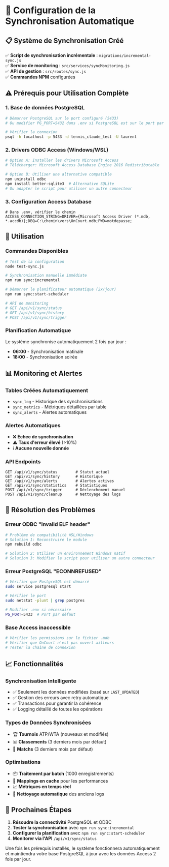 # 🔄 Configuration de la Synchronisation Automatique

## 📋 Système de Synchronisation Créé

✅ **Script de synchronisation incrémentale** : `migrations/incremental-sync.js`  
✅ **Service de monitoring** : `src/services/syncMonitoring.js`  
✅ **API de gestion** : `src/routes/sync.js`  
✅ **Commandes NPM** configurées  

## ⚠️ Prérequis pour Utilisation Complète

### 1. Base de données PostgreSQL
```bash
# Démarrer PostgreSQL sur le port configuré (5433)
# Ou modifier PG_PORT=5432 dans .env si PostgreSQL est sur le port par défaut

# Vérifier la connexion
psql -h localhost -p 5433 -d tennis_claude_test -U laurent
```

### 2. Drivers ODBC Access (Windows/WSL)
```bash
# Option A: Installer les drivers Microsoft Access
# Télécharger: Microsoft Access Database Engine 2016 Redistributable

# Option B: Utiliser une alternative compatible
npm uninstall odbc
npm install better-sqlite3  # Alternative SQLite
# Ou adapter le script pour utiliser un autre connecteur
```

### 3. Configuration Access Database
```env
# Dans .env, vérifier le chemin
ACCESS_CONNECTION_STRING=DRIVER={Microsoft Access Driver (*.mdb, *.accdb)};DBQ=C:\chemin\vers\OnCourt.mdb;PWD=motdepasse;
```

## 🚀 Utilisation

### Commandes Disponibles
```bash
# Test de la configuration
node test-sync.js

# Synchronisation manuelle immédiate
npm run sync:incremental

# Démarrer le planificateur automatique (2x/jour)
npm run sync:start-scheduler

# API de monitoring
# GET /api/v1/sync/status
# GET /api/v1/sync/history
# POST /api/v1/sync/trigger
```

### Planification Automatique
Le système synchronise automatiquement 2 fois par jour :
- **06:00** - Synchronisation matinale
- **18:00** - Synchronisation soirée

## 📊 Monitoring et Alertes

### Tables Créées Automatiquement
- `sync_log` - Historique des synchronisations
- `sync_metrics` - Métriques détaillées par table
- `sync_alerts` - Alertes automatiques

### Alertes Automatiques
- ❌ **Échec de synchronisation**
- ⚠️ **Taux d'erreur élevé** (>10%)
- ℹ️ **Aucune nouvelle donnée**

### API Endpoints
```http
GET /api/v1/sync/status        # Statut actuel
GET /api/v1/sync/history       # Historique
GET /api/v1/sync/alerts        # Alertes actives
GET /api/v1/sync/statistics    # Statistiques
POST /api/v1/sync/trigger      # Déclenchement manuel
POST /api/v1/sync/cleanup      # Nettoyage des logs
```

## 🔧 Résolution des Problèmes

### Erreur ODBC "invalid ELF header"
```bash
# Problème de compatibilité WSL/Windows
# Solution 1: Reconstruire le module
npm rebuild odbc

# Solution 2: Utiliser un environnement Windows natif
# Solution 3: Modifier le script pour utiliser un autre connecteur
```

### Erreur PostgreSQL "ECONNREFUSED"
```bash
# Vérifier que PostgreSQL est démarré
sudo service postgresql start

# Vérifier le port
sudo netstat -plunt | grep postgres

# Modifier .env si nécessaire
PG_PORT=5433  # Port par défaut
```

### Base Access inaccessible
```bash
# Vérifier les permissions sur le fichier .mdb
# Vérifier que OnCourt n'est pas ouvert ailleurs
# Tester la chaîne de connexion
```

## 📈 Fonctionnalités

### Synchronisation Intelligente
- ✅ Seulement les données modifiées (basé sur `LAST_UPDATED`)
- ✅ Gestion des erreurs avec retry automatique
- ✅ Transactions pour garantir la cohérence
- ✅ Logging détaillé de toutes les opérations

### Types de Données Synchronisées
- 🏆 **Tournois** ATP/WTA (nouveaux et modifiés)
- 📊 **Classements** (3 derniers mois par défaut)
- 🎾 **Matchs** (3 derniers mois par défaut)

### Optimisations
- 📦 **Traitement par batch** (1000 enregistrements)
- 🔄 **Mappings en cache** pour les performances
- 📈 **Métriques en temps réel**
- 🧹 **Nettoyage automatique** des anciens logs

## 🎯 Prochaines Étapes

1. **Résoudre la connectivité** PostgreSQL et ODBC
2. **Tester la synchronisation** avec `npm run sync:incremental`
3. **Configurer la planification** avec `npm run sync:start-scheduler`
4. **Monitorer via l'API** `/api/v1/sync/status`

Une fois les prérequis installés, le système fonctionnera automatiquement et maintiendra votre base PostgreSQL à jour avec les données Access 2 fois par jour.